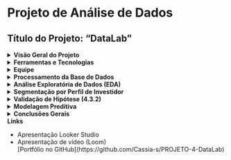 # Projeto de Análise de Dados

## Título do Projeto: “DataLab”

<details>
  <summary><strong>Visão Geral do Projeto</strong></summary>
  <p>Este projeto, denominado "DataLab", teve como objetivo principal analisar dados financeiros históricos de ações de grandes empresas de tecnologia. A análise visou identificar padrões de volatilidade, volume de negociação e consistência nos preços, gerando segmentações por perfil de risco para auxiliar investidores de diversos perfis (conservador, moderado, agressivo) em suas decisões de investimento.</p>
</details>

<details>
  <summary><strong>Ferramentas e Tecnologias</strong></summary>
  <ul>
    <li>Ambiente de Desenvolvimento: Google Colab</li>
    <li>Linguagem de Programação: Python</li>
    <li>Visualização e Dashboards: Looker Studio</li>
    <li>Validação de Códigos: Chat GPT e Gemini</li>
  </ul>
</details>

<details>
  <summary><strong>Equipe</strong></summary>
  <ul>
    <li>Cassia Silva</li>
    <li>Vanessa Santana</li>
  </ul>
</details>

<details>
  <summary><strong>Processamento da Base de Dados</strong></summary>
  <p>O projeto utilizou dois arquivos de dados principais:</p>
  <ul>
    <li><code>big_tech_companies.csv</code>: Contém os símbolos das ações e nomes das empresas.</li>
    <li><code>big_tech_stock_prices.xlsx</code>: Histórico diário de preços (open, high, low, close, adj_close) e volume de negociação.</li>
  </ul>
  <p>Ambos foram carregados no ambiente do Google Colab (Projeto_4.ipynb).</p>

  <h4>Etapas de Tratamento de Dados:</h4>
  <ul>
    <li><strong>Verificação Inicial:</strong> Importação bem-sucedida, verificação e conversão dos tipos de dados, com datas convertidas para o formato datetime e validadas.</li>
    <li><strong>Limpeza de Dados:</strong> Uma linha com valores nulos foi identificada e removida. Adicionalmente, uma linha duplicada foi removida, resultando em uma base de dados final limpa e consistente. Não foram encontrados valores fora do escopo (como preço ou volume ≤ 0) nem categorias inválidas na coluna <code>stock_symbol</code>. As datas analisadas abrangeram o intervalo de 2010-01-04 a 2023-01-24.</li>
    <li><strong>Padronização:</strong> A coluna <code>stock_symbol</code> foi padronizada para letras maiúsculas, e a distribuição de registros por empresa foi verificada, confirmando a representação das 14 empresas.</li>
    <li><strong>Análise de Outliers:</strong> A detecção de outliers foi realizada utilizando o método do Intervalo Interquartil (IQR). Outliers foram identificados nas variáveis `open` (2.553 registros), `high` (2.594 registros), `low` (2.514 registros), `close` (2.555 registros), `adj_close` (3.333 registros) e `volume` (3.462 registros). Optou-se por manter esses outliers, pois eles representam eventos históricos legítimos do mercado, como ganhos extraordinários da Netflix ou o lançamento do iPad pela Apple, que são informações relevantes para a análise.</li>
  </ul>

  <h4>Variáveis Criadas:</h4>
  <p>Para aprimorar a análise, foram criadas diversas variáveis derivadas a partir dos dados originais:</p>
  <ul>
    <li><code>variação_diaria</code></li>
    <li><code>pct_var</code> (variação percentual)</li>
    <li><code>subiu</code> (indicador booleano para dias de alta)</li>
    <li><code>subiu_5pct</code> (indicador para dias com alta de 5% ou mais)</li>
    <li>Médias móveis (de 5 e 20 dias)</li>
    <li>Desvio padrão de 5 dias</li>
    <li><code>amplitude_diaria</code></li>
    <li><code>volatilidade relativa</code></li>
    <li><code>gap_abertura</code></li>
    <li><code>perfil_risco</code> (categorizado como Conservador, Moderado, Agressivo)</li>
  </ul>
</details>

<details>
  <summary><strong>Análise Exploratória de Dados (EDA)</strong></summary>
  <p>A etapa de EDA focou na compreensão da distribuição, padrões e tendências dos preços das ações, além da criação de novas variáveis para aprofundar a análise.</p>
  <ul>
    <li><strong>Distribuição de Preços:</strong> A análise por meio de boxplots revelou alta volatilidade nas ações de empresas como TSLA, META e NFLX. Em contraste, IBM, INTC e ORCL demonstraram maior estabilidade nos preços.</li>
    <li><strong>Volume de Negociação:</strong> AAPL, AMZN e GOOGL apresentaram os maiores volumes médios de negociação. Foi observado que um alto volume não se correlaciona diretamente com a volatilidade dos preços.</li>
    <li><strong>Medidas de Tendência Central:</strong> Foram comparadas a média e a mediana. Em ações mais voláteis, a mediana se mostrou mais representativa do que a média.</li>
    <li><strong>Dispersão:</strong> Métricas como desvio padrão, variância e Intervalo Interquartil (IQR) foram calculadas para todas as variáveis. Empresas com um desvio padrão elevado exibiram maior risco.</li>
    <li><strong>Correlação:</strong> Uma forte correlação foi identificada entre as variáveis `open`, `close`, `high` e `low`, indicando consistência nos dados de preço. No entanto, o volume apresentou baixa correlação com os preços, sugerindo um comportamento mais independente.</li>
    <li><strong>Risco Relativo:</strong> O conceito de risco relativo foi empregado para comparar dias com alta igual ou superior a 5%.</li>
  </ul>
</details>

<details>
  <summary><strong>Segmentação por Perfil de Investidor</strong></summary>
  <p>A segmentação das empresas por perfil de investidor foi realizada com base em critérios como Amplitude de Preço, Desvio Padrão e Volume Médio, resultando nas seguintes classificações:</p>
  <table>
    <thead>
      <tr>
        <th>Perfil</th>
        <th>Empresas Identificadas</th>
      </tr>
    </thead>
    <tbody>
      <tr>
        <td>Conservador</td>
        <td>IBM, ORCL, INTC</td>
      </tr>
      <tr>
        <td>Moderado</td>
        <td>AAPL, MSFT, GOOGL, ADBE</td>
      </tr>
      <tr>
        <td>Agressivo</td>
        <td>TSLA, META, NFLX, NVDA, CRM</td>
      </tr>
    </tbody>
  </table>
</details>

<details>
  <summary><strong>Validação de Hipótese (4.3.2)</strong></summary>
  <p>Foi realizada a validação da hipótese: "Ações com maior volume médio de negociação são mais voláteis (maior desvio padrão de preço)".</p>

  <h4>Método:</h4>
  <p>As empresas foram divididas em dois grupos: alto volume versus baixo volume, com a mediana do volume de negociação servindo como critério de separação. O desvio padrão dos preços de fechamento (`close`) entre esses dois grupos foi então comparado usando um teste t para amostras independentes.</p>

  <h4>Resultados:</h4>
  <table>
    <thead>
      <tr>
        <th>Métrica</th>
        <th>Valor</th>
      </tr>
    </thead>
    <tbody>
      <tr>
        <td>Estatística t</td>
        <td>-0.7895</td>
      </tr>
      <tr>
        <td>Valor-p</td>
        <td>0.4527</td>
      </tr>
      <tr>
        <td>Média do desvio padrão (alto volume)</td>
        <td>57.63</td>
      </tr>
      <tr>
        <td>Média do desvio padrão (baixo volume)</td>
        <td>80.55</td>
      </tr>
    </tbody>
  </table>

  <h4>Conclusão da Hipótese:</h4>
  <p>Dado que o valor-p (0.4527) é maior que 0.05, não há diferença estatística significativa entre as médias dos desvios padrão dos grupos. Portanto, a hipótese de que empresas com maior volume de negociação são mais voláteis não foi sustentada pelos dados. Isso reforça a ideia de que um alto volume de negociação não implica necessariamente um maior risco de volatilidade de preços. Em termos mais simples: "Ter um maior número de negociações não significa que o preço de uma ação mudará mais. Algumas empresas com menos movimento de negociação ainda podem ser mais instáveis em seus preços."</p>
</details>

<details>
  <summary><strong>Modelagem Preditiva</strong></summary>

  <h4>Regressão Linear (5.1) – MARCO 2:</h4>
  <p><strong>Objetivo:</strong> Modelar a relação entre o volume de negociação (`volume`) e o preço de fechamento (`close`) para determinar se existe uma dependência linear que permita prever o preço.</p>

  <p><strong>Resultados do Modelo:</strong></p>
  <table>
    <thead>
      <tr>
        <th>Métrica</th>
        <th>Valor</th>
      </tr>
    </thead>
    <tbody>
      <tr>
        <td>Coeficiente (volume)</td>
        <td>-0.000000</td>
      </tr>
      <tr>
        <td>Intercepto</td>
        <td>102.24</td>
      </tr>
      <tr>
        <td>R² (Coeficiente de Determinação)</td>
        <td>0.0505</td>
      </tr>
      <tr>
        <td>Erro Padrão (RMSE)</td>
        <td>98.99</td>
      </tr>
    </tbody>
  </table>

  <p><strong>Interpretação:</strong> O coeficiente do volume muito próximo de zero indica que o volume de negociação tem pouquíssima ou nenhuma influência direta sobre o preço de fechamento. O valor de $R^2$ de $0.0505$ é extremamente baixo, sugerindo que o modelo explica apenas cerca de 5% da variância no preço de fechamento, o que é um indicador de baixa capacidade preditiva.</p>
  <p><strong>Conclusão:</strong> A relação linear entre volume e preço de fechamento é muito fraca. O volume não se mostra um bom preditor do preço das ações para o período analisado utilizando este modelo de regressão linear.</p>

  <h4>Regressão Logística (5.2) – MARCO 2:</h4>
  <p><strong>Objetivo:</strong> Prever a probabilidade de uma ação fechar em alta (`close > open`), utilizando o volume negociado como variável preditora.</p>

  <p><strong>Matriz de Confusão e Classificação:</strong></p>
  <table>
    <thead>
      <tr>
        <th>Métrica</th>
        <th>Classe "Não Subiu" (0)</th>
        <th>Classe "Subiu" (1)</th>
      </tr>
    </thead>
    <tbody>
      <tr>
        <td>Precision</td>
        <td>0.51</td>
        <td>0.52</td>
      </tr>
      <tr>
        <td>Recall</td>
        <td>0.71</td>
        <td>0.31</td>
      </tr>
      <tr>
        <td>F1-score</td>
        <td>0.59</td>
        <td>0.39</td>
      </tr>
    </tbody>
  </table>

  <p>Após aplicar técnicas de balanceamento de classes e criar novas variáveis derivadas, o modelo de regressão logística apresentou melhora significativa de desempenho:</p>
  <ul>
    <li>O modelo passou a identificar corretamente parte dos dias em que a ação sobe, o que não ocorria na versão anterior (F1-score = 0).</li>
    <li>Apesar de ainda apresentar dificuldades com a classe positiva, os resultados indicam uma evolução considerável.</li>
    <li>Recall (classe “subiu”) = 0.31 → o modelo acerta 31% dos dias com alta real.</li>
    <li>F1-score (classe “subiu”) = 0.39 → há poder preditivo legítimo, mesmo que ainda inicial.</li>
  </ul>
  <p><strong>Conclusão:</strong> Com o balanceamento adequado das classes e uma engenharia de atributos mais rica, a regressão logística evoluiu de um modelo ineficaz para uma versão básica, porém funcional. Essa melhoria comprova que a qualidade das variáveis e o equilíbrio das classes são fatores cruciais na construção de modelos preditivos eficazes.</p>
</details>

<details>
  <summary><strong>Conclusões Gerais</strong></summary>
  <ul>
    <li>A análise estatística e visual realizada permitiu a clara identificação de perfis de risco entre as empresas estudadas.</li>
    <li>A segmentação das empresas por perfil de risco oferece um suporte valioso na recomendação de ações, equilibrando segurança e potencial de retorno.</li>
    <li>A aplicação de testes estatísticos, como o teste t, conferiu maior rigor e confiabilidade às conclusões obtidas.</li>
    <li>A regressão linear demonstrou que o volume de negociação possui uma baixa relação com o preço das ações, indicando que não é um preditor relevante por si só.</li>
    <li>A regressão logística revelou que o volume não é suficiente, por si só, para prever com alta precisão se uma ação subirá em um determinado dia.</li>
    <li>Foi concluído que o volume e a volatilidade das ações são variáveis independentes no contexto da análise realizada.</li>
    <li>Modelos preditivos simples que utilizam apenas o volume como variável explicativa são pouco eficazes. Sugere-se que outras variáveis, como fundamentos da empresa e eventos externos do mercado, são mais relevantes para a previsão do comportamento dos preços das ações.</li>
</details>

</details>
 <summary><strong>Links</strong></summary>
 <ul>
   <li>Apresentação Looker Studio</li>
   <li>Apresentação de vídeo (Loom)</li>
[Portfólio no GitHub](https://github.com/Cassia-s/PROJETO-4-DataLab)</li>
 </details>
